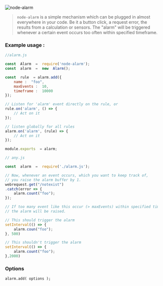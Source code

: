 ![node-alarm](https://i.imgur.com/VCYTQQx.png)

> `node-alarm` is a simple mechanism which can be plugged in almost everywhere in your code. Be it a button click, a request error, the results from a calculation or sensors. The "alarm" will be triggered whenever a certain event occurs too often within specified timeframe. 


### Example usage : 

```js
//alarm.js

const  Alarm  =  require('node-alarm');
const  alarm  =  new  Alarm();

const  rule  = alarm.add({
	name :  "foo",
	maxEvents :  10,
	timeframe :  10000
});

// Listen for 'alarm' event directly on the rule, or
rule.on('alarm', () => {
	// Act on it
});

// listen globally for all rules
alarm.on('alarm', (rule) => {
	// Act on it
});

module.exports  = alarm;
```

```js
// any.js

const  alarm  =  require('./alarm.js');

// Now, whenever an event occurs, which you want to keep track of,
// you raise the alarm buffer by 1.
webrequest.get("/notexist")
.catch(error => { 
	alarm.count("foo");
});

// If too many event like this occur (> maxEvents) within specified time (timeframe)
// the alarm will be raised.

// This should trigger the alarm
setInterval(() => {
	alarm.coun("foo");
}, 500)

// This shouldn't trigger the alarm
setInterval(() => {
	alarm.count("foo");
},2000)
```

### Options

`alarm.add( options );`


